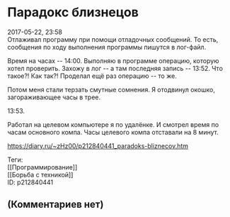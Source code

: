 Парадокс близнецов
==================

  
2017-05-22, 23:58  
 Отлаживал программу при помощи отладочных сообщений. То есть, сообщения по ходу выполнения программы пишутся в лог-файл.   
   
 Время на часах -- 14:00. Выполняю в программе операцию, которую хотел проверить. Захожу в лог -- а там последняя запись -- 13:52. Что такое?! Как так?! Проделал ещё раз операцию -- то же.   
   
 Потом меня стали терзать смутные сомнения. Я отодвинул окошко, загораживающее часы в трее.   
   
 13:53.   
   
 Работал на целевом компьютере я по удалёнке. И смотрел время по часам основного компа. Часы целевого компа отставали на 8 минут.   
  
<https://diary.ru/~zHz00/p212840441_paradoks-bliznecov.htm>  
  
Теги:  
[[Программирование]]  
[[Борьба с техникой]]  
ID: p212840441  


(Комментариев нет)
------------------